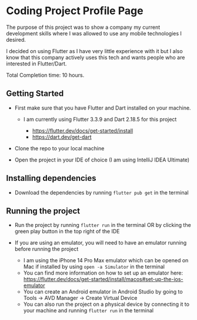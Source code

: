 # Coding Project Profile Page

The purpose of this project was to show a company my current
development skills where I was allowed to use any mobile 
technologies I desired.

I decided on using Flutter as I have very little experience with it but I also know
that this company actively uses this tech and wants people who are interested in Flutter/Dart.

Total Completion time: 10 hours.

## Getting Started

- First make sure that you have Flutter and Dart installed on your machine.
    - I am currently using Flutter 3.3.9 and Dart 2.18.5 for this project

      - https://flutter.dev/docs/get-started/install
      - https://dart.dev/get-dart

- Clone the repo to your local machine
- Open the project in your IDE of choice (I am using IntelliJ IDEA Ultimate)

## Installing dependencies
- Download the dependencies by running `flutter pub get` in the terminal

## Running the project
- Run the project by running `flutter run` in the terminal OR by clicking the green play button in the top right of the IDE


- If you are using an emulator, you will need to have an emulator running before running the project
    - I am using the iPhone 14 Pro Max emulator which can be opened on Mac if installed by using `open -a Simulator` in the terminal
    - You can find more information on how to set up an emulator here: https://flutter.dev/docs/get-started/install/macos#set-up-the-ios-emulator
    - You can create an Android emulator in Android Studio by going to Tools -> AVD Manager -> Create Virtual Device
    - You can also run the project on a physical device by connecting it to your machine and running `flutter run` in the terminal

